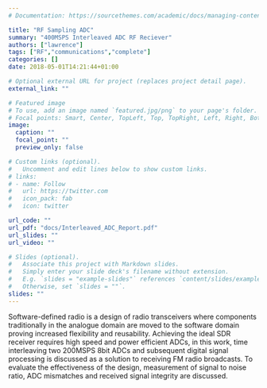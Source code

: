```yaml
---
# Documentation: https://sourcethemes.com/academic/docs/managing-content/

title: "RF Sampling ADC"
summary: "400MSPS Interleaved ADC RF Reciever"
authors: ["lawrence"]
tags: ["RF","communications","complete"]
categories: []
date: 2018-05-01T14:21:44+01:00

# Optional external URL for project (replaces project detail page).
external_link: ""

# Featured image
# To use, add an image named `featured.jpg/png` to your page's folder.
# Focal points: Smart, Center, TopLeft, Top, TopRight, Left, Right, BottomLeft, Bottom, BottomRight.
image:
  caption: ""
  focal_point: ""
  preview_only: false

# Custom links (optional).
#   Uncomment and edit lines below to show custom links.
# links:
# - name: Follow
#   url: https://twitter.com
#   icon_pack: fab
#   icon: twitter

url_code: ""
url_pdf: "docs/Interleaved_ADC_Report.pdf"
url_slides: ""
url_video: ""

# Slides (optional).
#   Associate this project with Markdown slides.
#   Simply enter your slide deck's filename without extension.
#   E.g. `slides = "example-slides"` references `content/slides/example-slides.md`.
#   Otherwise, set `slides = ""`.
slides: ""
---
```

Software-defined radio is a design of radio transceivers where components traditionally in the analogue domain are moved to the software domain proving increased flexibility and reusability. Achieving the ideal SDR receiver requires high speed and power efficient ADCs, in this work, time interleaving two 200MSPS 8bit ADCs and subsequent digital signal processing is discussed as a solution to receiving FM radio broadcasts. To evaluate the effectiveness of the design, measurement of signal to noise ratio, ADC mismatches and received signal integrity are discussed.
